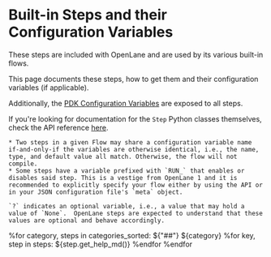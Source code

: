 # Built-in Steps and their Configuration Variables
These steps are included with OpenLane and are used by its various built-in flows.

This page documents these steps, how to get them and their configuration variables (if applicable).

Additionally, the [PDK Configuration Variables](./pdk_config_vars.md) are exposed to all steps.

If you're looking for documentation for the `Step` Python classes themselves, check the API reference [here](./api/steps/index).

```{warning}
* Two steps in a given Flow may share a configuration variable name if-and-only-if the variables are otherwise identical, i.e., the name, type, and default value all match. Otherwise, the flow will not compile.
* Some steps have a variable prefixed with `RUN_` that enables or disables said step. This is a vestige from OpenLane 1 and it is recommended to explicitly specify your flow either by using the API or in your JSON configuration file's `meta` object.
```


```{note}
`?` indicates an optional variable, i.e., a value that may hold a value of `None`.  OpenLane steps are expected to understand that these values are optional and behave accordingly.
```

%for category, steps in categories_sorted:
${"##"} ${category}
%for key, step in steps:
${step.get_help_md()}
%endfor
%endfor
